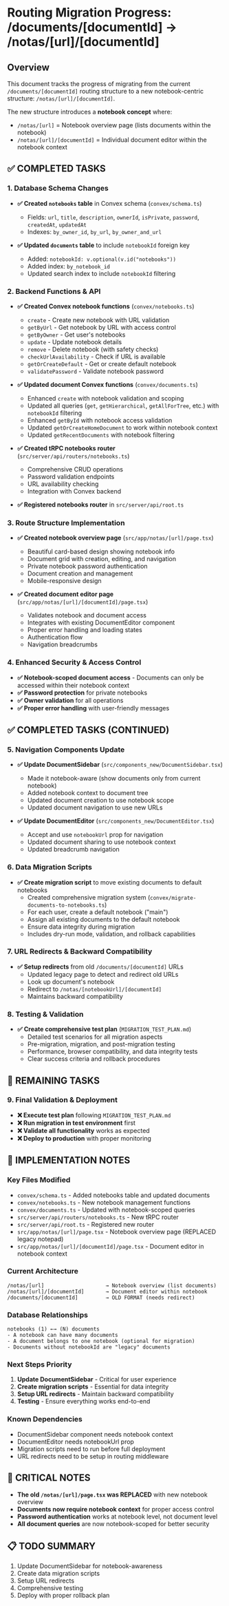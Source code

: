 # Routing Migration Progress: /documents/[documentId] → /notas/[url]/[documentId]

## Overview
This document tracks the progress of migrating from the current `/documents/[documentId]` routing structure to a new notebook-centric structure: `/notas/[url]/[documentId]`.

The new structure introduces a **notebook concept** where:
- `/notas/[url]` = Notebook overview page (lists documents within the notebook)
- `/notas/[url]/[documentId]` = Individual document editor within the notebook context

## ✅ COMPLETED TASKS

### 1. Database Schema Changes
- **✅ Created `notebooks` table** in Convex schema (`convex/schema.ts`)
  - Fields: `url`, `title`, `description`, `ownerId`, `isPrivate`, `password`, `createdAt`, `updatedAt`
  - Indexes: `by_owner_id`, `by_url`, `by_owner_and_url`
  
- **✅ Updated `documents` table** to include `notebookId` foreign key
  - Added: `notebookId: v.optional(v.id("notebooks"))`
  - Added index: `by_notebook_id`
  - Updated search index to include `notebookId` filtering

### 2. Backend Functions & API
- **✅ Created Convex notebook functions** (`convex/notebooks.ts`)
  - `create` - Create new notebook with URL validation
  - `getByUrl` - Get notebook by URL with access control
  - `getByOwner` - Get user's notebooks
  - `update` - Update notebook details
  - `remove` - Delete notebook (with safety checks)
  - `checkUrlAvailability` - Check if URL is available
  - `getOrCreateDefault` - Get or create default notebook
  - `validatePassword` - Validate notebook password

- **✅ Updated document Convex functions** (`convex/documents.ts`)
  - Enhanced `create` with notebook validation and scoping
  - Updated all queries (`get`, `getHierarchical`, `getAllForTree`, etc.) with `notebookId` filtering
  - Enhanced `getById` with notebook access validation
  - Updated `getOrCreateHomeDocument` to work within notebook context
  - Updated `getRecentDocuments` with notebook filtering

- **✅ Created tRPC notebooks router** (`src/server/api/routers/notebooks.ts`)
  - Comprehensive CRUD operations
  - Password validation endpoints
  - URL availability checking
  - Integration with Convex backend

- **✅ Registered notebooks router** in `src/server/api/root.ts`

### 3. Route Structure Implementation
- **✅ Created notebook overview page** (`src/app/notas/[url]/page.tsx`)
  - Beautiful card-based design showing notebook info
  - Document grid with creation, editing, and navigation
  - Private notebook password authentication
  - Document creation and management
  - Mobile-responsive design

- **✅ Created document editor page** (`src/app/notas/[url]/[documentId]/page.tsx`)
  - Validates notebook and document access
  - Integrates with existing DocumentEditor component
  - Proper error handling and loading states
  - Authentication flow
  - Navigation breadcrumbs

### 4. Enhanced Security & Access Control
- **✅ Notebook-scoped document access** - Documents can only be accessed within their notebook context
- **✅ Password protection** for private notebooks
- **✅ Owner validation** for all operations
- **✅ Proper error handling** with user-friendly messages

## ✅ COMPLETED TASKS (CONTINUED)

### 5. Navigation Components Update
- **✅ Update DocumentSidebar** (`src/components_new/DocumentSidebar.tsx`)
  - Made it notebook-aware (show documents only from current notebook)
  - Added notebook context to document tree
  - Updated document creation to use notebook scope
  - Updated document navigation to use new URLs

- **✅ Update DocumentEditor** (`src/components_new/DocumentEditor.tsx`)
  - Accept and use `notebookUrl` prop for navigation
  - Updated document sharing to use notebook context
  - Updated breadcrumb navigation

### 6. Data Migration Scripts
- **✅ Create migration script** to move existing documents to default notebooks
  - Created comprehensive migration system (`convex/migrate-documents-to-notebooks.ts`)
  - For each user, create a default notebook ("main")
  - Assign all existing documents to the default notebook
  - Ensure data integrity during migration
  - Includes dry-run mode, validation, and rollback capabilities

### 7. URL Redirects & Backward Compatibility
- **✅ Setup redirects** from old `/documents/[documentId]` URLs
  - Updated legacy page to detect and redirect old URLs
  - Look up document's notebook
  - Redirect to `/notas/[notebookUrl]/[documentId]`
  - Maintains backward compatibility

### 8. Testing & Validation
- **✅ Create comprehensive test plan** (`MIGRATION_TEST_PLAN.md`)
  - Detailed test scenarios for all migration aspects
  - Pre-migration, migration, and post-migration testing
  - Performance, browser compatibility, and data integrity tests
  - Clear success criteria and rollback procedures

## 🔄 REMAINING TASKS

### 9. Final Validation & Deployment
- **❌ Execute test plan** following `MIGRATION_TEST_PLAN.md`
- **❌ Run migration in test environment** first
- **❌ Validate all functionality** works as expected
- **❌ Deploy to production** with proper monitoring

## 🔧 IMPLEMENTATION NOTES

### Key Files Modified
- `convex/schema.ts` - Added notebooks table and updated documents
- `convex/notebooks.ts` - New notebook management functions
- `convex/documents.ts` - Updated with notebook-scoped queries
- `src/server/api/routers/notebooks.ts` - New tRPC router
- `src/server/api/root.ts` - Registered new router
- `src/app/notas/[url]/page.tsx` - Notebook overview page (REPLACED legacy notepad)
- `src/app/notas/[url]/[documentId]/page.tsx` - Document editor in notebook context

### Current Architecture
```
/notas/[url]                    → Notebook overview (list documents)
/notas/[url]/[documentId]       → Document editor within notebook
/documents/[documentId]         → OLD FORMAT (needs redirect)
```

### Database Relationships
```
notebooks (1) ←→ (N) documents
- A notebook can have many documents
- A document belongs to one notebook (optional for migration)
- Documents without notebookId are "legacy" documents
```

### Next Steps Priority
1. **Update DocumentSidebar** - Critical for user experience
2. **Create migration scripts** - Essential for data integrity
3. **Setup URL redirects** - Maintain backward compatibility
4. **Testing** - Ensure everything works end-to-end

### Known Dependencies
- DocumentSidebar component needs notebook context
- DocumentEditor needs notebookUrl prop
- Migration scripts need to run before full deployment
- URL redirects need to be setup in routing middleware

## 🚨 CRITICAL NOTES
- **The old `/notas/[url]/page.tsx` was REPLACED** with new notebook overview
- **Documents now require notebook context** for proper access control
- **Password authentication** works at notebook level, not document level
- **All document queries** are now notebook-scoped for better security

## 📋 TODO SUMMARY
1. Update DocumentSidebar for notebook-awareness
2. Create data migration scripts
3. Setup URL redirects
4. Comprehensive testing
5. Deploy with proper rollback plan
